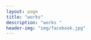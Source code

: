 ```yaml
---
layout: page
title: "works"
description: "works "
header-img: "img/facebook.jpg"
---
```



<center>
    <p><img src="" align="center"></p>
</center>








